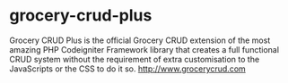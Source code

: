 # grocery-crud-plus
Grocery CRUD Plus is the official Grocery CRUD extension of the most amazing PHP Codeigniter Framework library that creates a full functional CRUD system without the requirement of extra customisation to the JavaScripts or the CSS to do it so. http://www.grocerycrud.com
